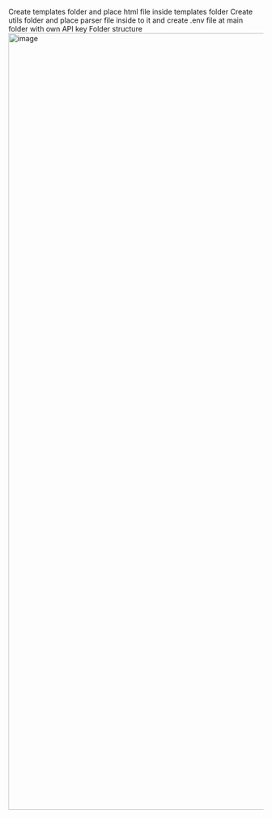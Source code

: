 Create templates folder and place html file inside templates folder
Create utils folder and place parser file inside to it and create .env file at main folder with own API key
Folder structure
<img width="1024" height="1536" alt="image" src="https://github.com/user-attachments/assets/e8925cac-6a7d-44f9-8467-cf8af7cf8b67" />
